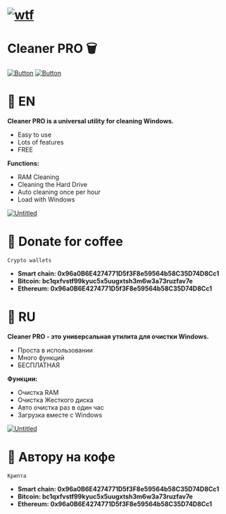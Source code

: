 # [![wtf](https://i.ibb.co/WfwbMxw/Untitled-Copy-Copy-Copy.png "CleanerPRO")](https://www.youtube.com/watch?v=dQw4w9WgXcQ&list=PLrpgO-fUNO4OKpFbFXb2cQlF72Yj3ppJv) 
# Cleaner PRO 🗑

[![Button](https://badgen.net/badge/patreon/patreon/red?icon=patreon&label)](https://www.patreon.com/ebankoff) [![Button](https://badgen.net/badge/un1cum/un1cum/white?icon=github&label)](https://github.com/un1cum)

# 📌 EN

**Cleaner PRO is a universal utility for cleaning Windows.**

* Easy to use
* Lots of features
* FREE

**Functions:**
* RAM Cleaning
* Cleaning the Hard Drive
* Auto cleaning once per hour
* Load with Windows

[![Untitled](https://user-images.githubusercontent.com/80776324/167508776-64f37ffe-129c-454f-ac31-87bd5dc56f1d.png)](https://github.com/un1cum/CleanerPRO/releases/download/1.0/Setup.exe)

# 📌 Donate for coffee

`Crypto wallets`
* **Smart chain: 0x96a0B6E4274771D5f3F8e59564b58C35D74D8Cc1**
* **Bitcoin: bc1qxfvstf99kyuc5x5uugxtsh3m6w3a73ruzfav7e**
* **Ethereum: 0x96a0B6E4274771D5f3F8e59564b58C35D74D8Cc1**

# 📌 RU

**Cleaner PRO - это универсальная утилита для очистки Windows.**

* Проста в использовании
* Много функций
* БЕСПЛАТНАЯ

**Функции:**
* Очистка RAM
* Очистка Жесткого диска
* Авто очистка раз в один час
* Загрузка вместе с Windows

[![Untitled](https://user-images.githubusercontent.com/80776324/167508776-64f37ffe-129c-454f-ac31-87bd5dc56f1d.png)](https://github.com/un1cum/CleanerPRO/releases/download/1.0/Setup.exe)

# 📌 Автору на кофе

`Крипта`
* **Smart chain: 0x96a0B6E4274771D5f3F8e59564b58C35D74D8Cc1**
* **Bitcoin: bc1qxfvstf99kyuc5x5uugxtsh3m6w3a73ruzfav7e**
* **Ethereum: 0x96a0B6E4274771D5f3F8e59564b58C35D74D8Cc1**
